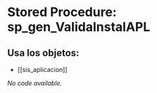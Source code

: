 # Stored Procedure: sp_gen_ValidaInstalAPL

## Usa los objetos:
- [[sis_aplicacion]]

*No code available.*

